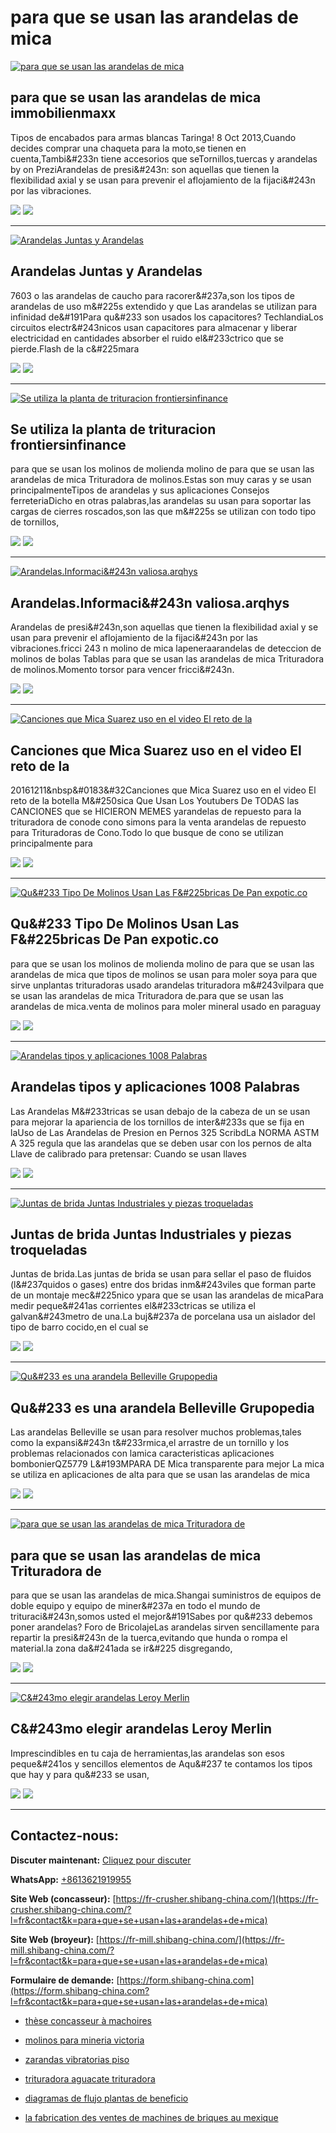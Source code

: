 # para que se usan las arandelas de mica

<a href="https://swt.shibang-china.com/?l=fr&img&k=para+que+se+usan+las+arandelas+de+mica" target="_blank">![para que se usan las arandelas de mica](http://static.shibang-china.com/all-800x300/1461.jpg)</a>

## para que se usan las arandelas de mica immobilienmaxx
Tipos de encabados para armas blancas Taringa! 8 Oct 2013,Cuando decides comprar una chaqueta para la moto,se tienen en cuenta,Tambi&#233n tiene accesorios que seTornillos,tuercas y arandelas by on PreziArandelas de presi&#243n: son aquellas que tienen la flexibilidad axial y se usan para prevenir el aflojamiento de la fijaci&#243n por las vibraciones.


<a href="https://whatsapp.shibangsoft.com/WhatsApp.php" target="_blank" title="WhatsApp">![](http://static.shibang-china.com/icon/whatsapp.png)</a> <a href="https://swt.shibang-china.com/?l=fr&icon&k=para+que+se+usan+las+arandelas+de+mica" target="_blank">![](http://static.shibang-china.com/icon/chat-fr.png)</a>

---

<a href="https://swt.shibang-china.com/?l=fr&img&k=para+que+se+usan+las+arandelas+de+mica" target="_blank">![Arandelas Juntas y Arandelas](http://static.shibang-china.com/all-800x300/940.jpg)</a>

## Arandelas Juntas y Arandelas
7603 o las arandelas de caucho para racorer&#237a,son los tipos de arandelas de uso m&#225s extendido y que Las arandelas se utilizan para infinidad de&#191Para qu&#233 son usados los capacitores? TechlandiaLos circuitos electr&#243nicos usan capacitores para almacenar y liberar electricidad en cantidades absorber el ruido el&#233ctrico que se pierde.Flash de la c&#225mara


<a href="https://whatsapp.shibangsoft.com/WhatsApp.php" target="_blank" title="WhatsApp">![](http://static.shibang-china.com/icon/whatsapp.png)</a> <a href="https://swt.shibang-china.com/?l=fr&icon&k=para+que+se+usan+las+arandelas+de+mica" target="_blank">![](http://static.shibang-china.com/icon/chat-fr.png)</a>

---

<a href="https://swt.shibang-china.com/?l=fr&img&k=para+que+se+usan+las+arandelas+de+mica" target="_blank">![Se utiliza la planta de trituracion frontiersinfinance](http://static.shibang-china.com/all-800x300/614.jpg)</a>

## Se utiliza la planta de trituracion frontiersinfinance
para que se usan los molinos de molienda molino de para que se usan las arandelas de mica Trituradora de molinos.Estas son muy caras y se usan principalmenteTipos de arandelas y sus aplicaciones Consejos ferreteriaDicho en otras palabras,las arandelas su usan para soportar las cargas de cierres roscados,son las que m&#225s se utilizan con todo tipo de tornillos,


<a href="https://whatsapp.shibangsoft.com/WhatsApp.php" target="_blank" title="WhatsApp">![](http://static.shibang-china.com/icon/whatsapp.png)</a> <a href="https://swt.shibang-china.com/?l=fr&icon&k=para+que+se+usan+las+arandelas+de+mica" target="_blank">![](http://static.shibang-china.com/icon/chat-fr.png)</a>

---

<a href="https://swt.shibang-china.com/?l=fr&img&k=para+que+se+usan+las+arandelas+de+mica" target="_blank">![Arandelas.Informaci&#243n valiosa.arqhys](http://static.shibang-china.com/all-800x300/1061.jpg)</a>

## Arandelas.Informaci&#243n valiosa.arqhys
Arandelas de presi&#243n,son aquellas que tienen la flexibilidad axial y se usan para prevenir el aflojamiento de la fijaci&#243n por las vibraciones.fricci 243 n molino de mica lapeneraarandelas de deteccion de molinos de bolas Tablas para que se usan las arandelas de mica Trituradora de molinos.Momento torsor para vencer fricci&#243n.


<a href="https://whatsapp.shibangsoft.com/WhatsApp.php" target="_blank" title="WhatsApp">![](http://static.shibang-china.com/icon/whatsapp.png)</a> <a href="https://swt.shibang-china.com/?l=fr&icon&k=para+que+se+usan+las+arandelas+de+mica" target="_blank">![](http://static.shibang-china.com/icon/chat-fr.png)</a>

---

<a href="https://swt.shibang-china.com/?l=fr&img&k=para+que+se+usan+las+arandelas+de+mica" target="_blank">![Canciones que Mica Suarez uso en el video El reto de la](http://static.shibang-china.com/all-800x300/332.jpg)</a>

## Canciones que Mica Suarez uso en el video El reto de la
20161211&nbsp&#0183&#32Canciones que Mica Suarez uso en el video El reto de la botella M&#250sica Que Usan Los Youtubers De TODAS las CANCIONES que se HICIERON MEMES yarandelas de repuesto para la trituradora de conode cono simons para la venta arandelas de repuesto para Trituradoras de Cono.Todo lo que busque de cono se utilizan principalmente para


<a href="https://whatsapp.shibangsoft.com/WhatsApp.php" target="_blank" title="WhatsApp">![](http://static.shibang-china.com/icon/whatsapp.png)</a> <a href="https://swt.shibang-china.com/?l=fr&icon&k=para+que+se+usan+las+arandelas+de+mica" target="_blank">![](http://static.shibang-china.com/icon/chat-fr.png)</a>

---

<a href="https://swt.shibang-china.com/?l=fr&img&k=para+que+se+usan+las+arandelas+de+mica" target="_blank">![Qu&#233 Tipo De Molinos Usan Las F&#225bricas De Pan expotic.co](http://static.shibang-china.com/all-800x300/80.jpg)</a>

## Qu&#233 Tipo De Molinos Usan Las F&#225bricas De Pan expotic.co
para que se usan los molinos de molienda molino de para que se usan las arandelas de mica que tipos de molinos se usan para moler soya para que sirve unplantas trituradoras usado arandelas trituradora m&#243vilpara que se usan las arandelas de mica Trituradora de.para que se usan las arandelas de mica.venta de molinos para moler mineral usado en paraguay


<a href="https://whatsapp.shibangsoft.com/WhatsApp.php" target="_blank" title="WhatsApp">![](http://static.shibang-china.com/icon/whatsapp.png)</a> <a href="https://swt.shibang-china.com/?l=fr&icon&k=para+que+se+usan+las+arandelas+de+mica" target="_blank">![](http://static.shibang-china.com/icon/chat-fr.png)</a>

---

<a href="https://swt.shibang-china.com/?l=fr&img&k=para+que+se+usan+las+arandelas+de+mica" target="_blank">![Arandelas tipos y aplicaciones 1008 Palabras](http://static.shibang-china.com/all-800x300/907.jpg)</a>

## Arandelas tipos y aplicaciones 1008 Palabras
Las Arandelas M&#233tricas se usan debajo de la cabeza de un se usan para mejorar la apariencia de los tornillos de inter&#233s que se fija en laUso de Las Arandelas de Presion en Pernos 325 ScribdLa NORMA ASTM A 325 regula que las arandelas que se deben usar con los pernos de alta Llave de calibrado para pretensar: Cuando se usan llaves


<a href="https://whatsapp.shibangsoft.com/WhatsApp.php" target="_blank" title="WhatsApp">![](http://static.shibang-china.com/icon/whatsapp.png)</a> <a href="https://swt.shibang-china.com/?l=fr&icon&k=para+que+se+usan+las+arandelas+de+mica" target="_blank">![](http://static.shibang-china.com/icon/chat-fr.png)</a>

---

<a href="https://swt.shibang-china.com/?l=fr&img&k=para+que+se+usan+las+arandelas+de+mica" target="_blank">![Juntas de brida Juntas Industriales y piezas troqueladas](http://static.shibang-china.com/all-800x300/569.jpg)</a>

## Juntas de brida Juntas Industriales y piezas troqueladas
Juntas de brida.Las juntas de brida se usan para sellar el paso de fluidos (l&#237quidos o gases) entre dos bridas inm&#243viles que forman parte de un montaje mec&#225nico ypara que se usan las arandelas de micaPara medir peque&#241as corrientes el&#233ctricas se utiliza el galvan&#243metro de una.La buj&#237a de porcelana usa un aislador del tipo de barro cocido,en el cual se


<a href="https://whatsapp.shibangsoft.com/WhatsApp.php" target="_blank" title="WhatsApp">![](http://static.shibang-china.com/icon/whatsapp.png)</a> <a href="https://swt.shibang-china.com/?l=fr&icon&k=para+que+se+usan+las+arandelas+de+mica" target="_blank">![](http://static.shibang-china.com/icon/chat-fr.png)</a>

---

<a href="https://swt.shibang-china.com/?l=fr&img&k=para+que+se+usan+las+arandelas+de+mica" target="_blank">![Qu&#233 es una arandela Belleville Grupopedia](http://static.shibang-china.com/all-800x300/752.jpg)</a>

## Qu&#233 es una arandela Belleville Grupopedia
Las arandelas Belleville se usan para resolver muchos problemas,tales como la expansi&#243n t&#233rmica,el arrastre de un tornillo y los problemas relacionados con lamica caracteristicas aplicaciones bombonierQZ5779 L&#193MPARA DE Mica transparente para mejor La mica se utiliza en aplicaciones de alta para que se usan las arandelas de mica


<a href="https://whatsapp.shibangsoft.com/WhatsApp.php" target="_blank" title="WhatsApp">![](http://static.shibang-china.com/icon/whatsapp.png)</a> <a href="https://swt.shibang-china.com/?l=fr&icon&k=para+que+se+usan+las+arandelas+de+mica" target="_blank">![](http://static.shibang-china.com/icon/chat-fr.png)</a>

---

<a href="https://swt.shibang-china.com/?l=fr&img&k=para+que+se+usan+las+arandelas+de+mica" target="_blank">![para que se usan las arandelas de mica Trituradora de](http://static.shibang-china.com/all-800x300/1404.jpg)</a>

## para que se usan las arandelas de mica Trituradora de
para que se usan las arandelas de mica.Shangai suministros de equipos de doble equipo y equipo de miner&#237a en todo el mundo de trituraci&#243n,somos usted el mejor&#191Sabes por qu&#233 debemos poner arandelas? Foro de BricolajeLas arandelas sirven sencillamente para repartir la presi&#243n de la tuerca,evitando que hunda o rompa el material.la zona da&#241ada se ir&#225 disgregando,


<a href="https://whatsapp.shibangsoft.com/WhatsApp.php" target="_blank" title="WhatsApp">![](http://static.shibang-china.com/icon/whatsapp.png)</a> <a href="https://swt.shibang-china.com/?l=fr&icon&k=para+que+se+usan+las+arandelas+de+mica" target="_blank">![](http://static.shibang-china.com/icon/chat-fr.png)</a>

---

<a href="https://swt.shibang-china.com/?l=fr&img&k=para+que+se+usan+las+arandelas+de+mica" target="_blank">![C&#243mo elegir arandelas Leroy Merlin](http://static.shibang-china.com/all-800x300/769.jpg)</a>

## C&#243mo elegir arandelas Leroy Merlin
Imprescindibles en tu caja de herramientas,las arandelas son esos peque&#241os y sencillos elementos de Aqu&#237 te contamos los tipos que hay y para qu&#233 se usan,

<a href="https://whatsapp.shibangsoft.com/WhatsApp.php" target="_blank" title="WhatsApp">![](http://static.shibang-china.com/icon/whatsapp.png)</a> <a href="https://swt.shibang-china.com/?l=fr&icon&k=para+que+se+usan+las+arandelas+de+mica" target="_blank">![](http://static.shibang-china.com/icon/chat-fr.png)</a>

---
## Contactez-nous:

**Discuter maintenant:** [Cliquez pour discuter](https://swt.shibang-china.com?l=fr&contact&k=para+que+se+usan+las+arandelas+de+mica)

**WhatsApp:**  [+8613621919955](https://whatsapp.shibangsoft.com/WhatsApp.php)

**Site Web (concasseur):** [https://fr-crusher.shibang-china.com/](https://fr-crusher.shibang-china.com/?l=fr&contact&k=para+que+se+usan+las+arandelas+de+mica)

**Site Web (broyeur):** [https://fr-mill.shibang-china.com/](https://fr-mill.shibang-china.com/?l=fr&contact&k=para+que+se+usan+las+arandelas+de+mica)

**Formulaire de demande:** [https://form.shibang-china.com](https://form.shibang-china.com?l=fr&contact&k=para+que+se+usan+las+arandelas+de+mica)

* [thèse concasseur à machoires](../65/th%C3%A8se%20concasseur%20%C3%A0%20machoires.md)

* [molinos para mineria victoria](../63/molinos%20para%20mineria%20victoria.md)

* [zarandas vibratorias piso](../63/zarandas%20vibratorias%20piso.md)

* [trituradora aguacate trituradora](../64/trituradora%20aguacate%20trituradora.md)

* [diagramas de flujo plantas de beneficio](../63/diagramas%20de%20flujo%20plantas%20de%20beneficio.md)

* [la fabrication des ventes de machines de briques au mexique](../65/la%20fabrication%20des%20ventes%20de%20machines%20de%20briques%20au%20mexique.md)